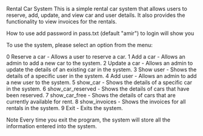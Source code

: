 Rental Car System
This is a simple rental car system that allows users to reserve, add, update, and view car and user details. It also provides the functionality to view invoices for the rentals.

How to use
add password in pass.txt (default "amir") to login
will show you

To use the system, please select an option from the menu:

0 Reserve a car - Allows a user to reserve a car.
1 Add a car - Allows an admin to add a new car to the system.
2 Update a car - Allows an admin to update the details of an existing car in the system.
3 Show user - Shows the details of a specific user in the system.
4 Add user - Allows an admin to add a new user to the system.
5 show_car - Shows the details of a specific car in the system.
6 show_car_reserved - Shows the details of cars that have been reserved.
7 show_car_free - Shows the details of cars that are currently available for rent.
8 show_invoices - Shows the invoices for all rentals in the system.
9 Exit - Exits the system.

Note
Every time you exit the program, the system will store all the information entered into the system.


